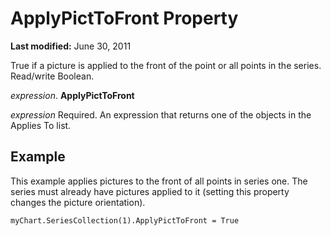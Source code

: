 
# ApplyPictToFront Property

 **Last modified:** June 30, 2011

True if a picture is applied to the front of the point or all points in the series. Read/write Boolean.

 _expression_. **ApplyPictToFront**

 _expression_ Required. An expression that returns one of the objects in the Applies To list.

## Example

This example applies pictures to the front of all points in series one. The series must already have pictures applied to it (setting this property changes the picture orientation).


```
myChart.SeriesCollection(1).ApplyPictToFront = True
```

